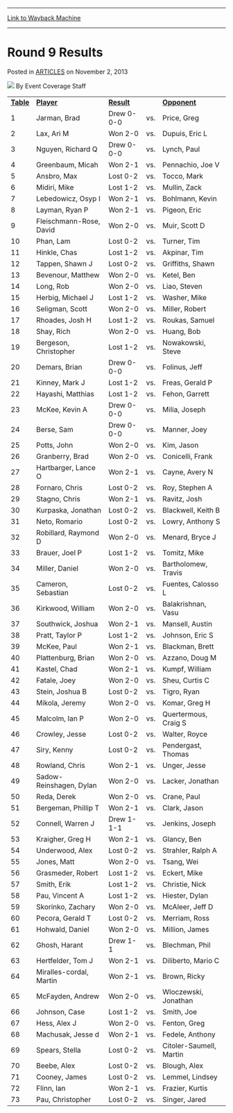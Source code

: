 
---
[Link to Wayback Machine](https://web.archive.org/web/20151030190439/http://magic.wizards.com/en/articles/archive/round-9-results-2013-11-02)

[_metadata_:author]:- "Event Coverage Staff"
[_metadata_:description]:- "Table  Player  Result"
[_metadata_:generator]:- "Drupal 7 (http://drupal.org)"
[_metadata_:node]:- "297921"
[_metadata_:publish_date]:- "2013-11-02"
[_metadata_:source]:- "div-main-content"
[_metadata_:title]:- "Round 9 Results"
[_metadata_:wayback_capture_timestamp]:- "2015-10-30 19:04:39"
[_metadata_:wayback_raw_url]:- "https://web.archive.org/web/20151030190439id_/http://magic.wizards.com/en/articles/archive/round-9-results-2013-11-02"
[_metadata_:wayback_url]:- "http://magic.wizards.com/en/articles/archive/round-9-results-2013-11-02"
---


Round 9 Results
===============



 Posted in [ARTICLES](/en/articles)
 on November 2, 2013 






![](https://media.magic.wizards.com/styles/auth_small/public/images/person/authorpic_EventCoverageStaff.jpg)
By Event Coverage Staff














|  |  |  |  |  |
| --- | --- | --- | --- | --- |
| [**Table**](http://archive.wizards.com/magic/magazine/article.aspx?x=mtg/daily/eventcoverage/eternal13/res9&tablesort=1)  | [**Player**](http://archive.wizards.com/magic/magazine/article.aspx?x=mtg/daily/eventcoverage/eternal13/res9&tablesort=2)  | [**Result**](http://archive.wizards.com/magic/magazine/article.aspx?x=mtg/daily/eventcoverage/eternal13/res9&tablesort=3)  |  | [**Opponent**](http://archive.wizards.com/magic/magazine/article.aspx?x=mtg/daily/eventcoverage/eternal13/res9&tablesort=5)  |
| 1 | Jarman, Brad | Drew 0-0-0 | vs. | Price, Greg |
| 2 | Lax, Ari M | Won 2-0 | vs. | Dupuis, Eric L |
| 3 | Nguyen, Richard Q | Drew 0-0-0 | vs. | Lynch, Paul |
| 4 | Greenbaum, Micah | Won 2-1 | vs. | Pennachio, Joe V |
| 5 | Ansbro, Max | Lost 0-2 | vs. | Tocco, Mark |
| 6 | Midiri, Mike | Lost 1-2 | vs. | Mullin, Zack |
| 7 | Lebedowicz, Osyp I | Won 2-1 | vs. | Bohlmann, Kevin |
| 8 | Layman, Ryan P | Won 2-1 | vs. | Pigeon, Eric |
| 9 | Fleischmann-Rose, David | Won 2-0 | vs. | Muir, Scott D |
| 10 | Phan, Lam | Lost 0-2 | vs. | Turner, Tim |
| 11 | Hinkle, Chas | Lost 1-2 | vs. | Akpinar, Tim |
| 12 | Tappen, Shawn J | Lost 0-2 | vs. | Griffiths, Shawn |
| 13 | Bevenour, Matthew | Won 2-0 | vs. | Ketel, Ben |
| 14 | Long, Rob | Won 2-0 | vs. | Liao, Steven |
| 15 | Herbig, Michael J | Lost 1-2 | vs. | Washer, Mike |
| 16 | Seligman, Scott | Won 2-0 | vs. | Miller, Robert |
| 17 | Rhoades, Josh H | Lost 1-2 | vs. | Roukas, Samuel |
| 18 | Shay, Rich | Won 2-0 | vs. | Huang, Bob |
| 19 | Bergeson, Christopher | Lost 1-2 | vs. | Nowakowski, Steve |
| 20 | Demars, Brian | Drew 0-0-0 | vs. | Folinus, Jeff |
| 21 | Kinney, Mark J | Lost 1-2 | vs. | Freas, Gerald P |
| 22 | Hayashi, Matthias | Lost 1-2 | vs. | Fehon, Garrett |
| 23 | McKee, Kevin A | Drew 0-0-0 | vs. | Milia, Joseph |
| 24 | Berse, Sam | Drew 0-0-0 | vs. | Manner, Joey |
| 25 | Potts, John | Won 2-0 | vs. | Kim, Jason |
| 26 | Granberry, Brad | Won 2-0 | vs. | Conicelli, Frank |
| 27 | Hartbarger, Lance O | Won 2-1 | vs. | Cayne, Avery N |
| 28 | Fornaro, Chris | Lost 0-2 | vs. | Roy, Stephen A |
| 29 | Stagno, Chris | Won 2-1 | vs. | Ravitz, Josh |
| 30 | Kurpaska, Jonathan | Lost 0-2 | vs. | Blackwell, Keith B |
| 31 | Neto, Romario | Lost 0-2 | vs. | Lowry, Anthony S |
| 32 | Robillard, Raymond D | Won 2-0 | vs. | Menard, Bryce J |
| 33 | Brauer, Joel P | Lost 1-2 | vs. | Tomitz, Mike |
| 34 | Miller, Daniel | Won 2-0 | vs. | Bartholomew, Travis |
| 35 | Cameron, Sebastian | Lost 0-2 | vs. | Fuentes, Calosso L |
| 36 | Kirkwood, William | Won 2-0 | vs. | Balakrishnan, Vasu |
| 37 | Southwick, Joshua | Won 2-1 | vs. | Mansell, Austin |
| 38 | Pratt, Taylor P | Lost 1-2 | vs. | Johnson, Eric S |
| 39 | McKee, Paul | Won 2-1 | vs. | Blackman, Brett |
| 40 | Plattenburg, Brian | Won 2-0 | vs. | Azzano, Doug M |
| 41 | Kastel, Chad | Won 2-1 | vs. | Kumpf, William |
| 42 | Fatale, Joey | Won 2-0 | vs. | Sheu, Curtis C |
| 43 | Stein, Joshua B | Lost 0-2 | vs. | Tigro, Ryan |
| 44 | Mikola, Jeremy | Won 2-0 | vs. | Komar, Greg H |
| 45 | Malcolm, Ian P | Won 2-0 | vs. | Quertermous, Craig S |
| 46 | Crowley, Jesse | Lost 0-2 | vs. | Walter, Royce |
| 47 | Siry, Kenny | Lost 0-2 | vs. | Pendergast, Thomas |
| 48 | Rowland, Chris | Won 2-1 | vs. | Unger, Jesse |
| 49 | Sadow-Reinshagen, Dylan | Won 2-0 | vs. | Lacker, Jonathan |
| 50 | Reda, Derek | Won 2-0 | vs. | Crane, Paul |
| 51 | Bergeman, Phillip T | Won 2-1 | vs. | Clark, Jason |
| 52 | Connell, Warren J | Drew 1-1-1 | vs. | Jenkins, Joseph |
| 53 | Kraigher, Greg H | Won 2-1 | vs. | Glancy, Ben |
| 54 | Underwood, Alex | Lost 0-2 | vs. | Strahler, Ralph A |
| 55 | Jones, Matt | Won 2-0 | vs. | Tsang, Wei |
| 56 | Grasmeder, Robert | Lost 1-2 | vs. | Eckert, Mike |
| 57 | Smith, Erik | Lost 1-2 | vs. | Christie, Nick |
| 58 | Pau, Vincent A | Lost 1-2 | vs. | Hiester, Dylan |
| 59 | Skorinko, Zachary | Won 2-0 | vs. | McAleer, Jeff D |
| 60 | Pecora, Gerald T | Lost 0-2 | vs. | Merriam, Ross |
| 61 | Hohwald, Daniel | Won 2-0 | vs. | Million, James |
| 62 | Ghosh, Harant | Drew 1-1 | vs. | Blechman, Phil |
| 63 | Hertfelder, Tom J | Won 2-1 | vs. | Diliberto, Mario C |
| 64 | Miralles-cordal, Martin | Won 2-1 | vs. | Brown, Ricky |
| 65 | McFayden, Andrew | Won 2-0 | vs. | Wloczewski, Jonathan |
| 66 | Johnson, Case | Lost 1-2 | vs. | Smith, Joe |
| 67 | Hess, Alex J | Won 2-0 | vs. | Fenton, Greg |
| 68 | Machusak, Jesse d | Won 2-1 | vs. | Fedele, Anthony |
| 69 | Spears, Stella | Lost 0-2 | vs. | Citoler-Saumell, Martin |
| 70 | Beebe, Alex | Lost 0-2 | vs. | Blough, Alex |
| 71 | Cooney, James | Lost 0-2 | vs. | Lemmel, Lindsey |
| 72 | Flinn, Ian | Won 2-1 | vs. | Frazier, Kurtis |
| 73 | Pau, Christopher | Lost 0-2 | vs. | Singer, Jared |







